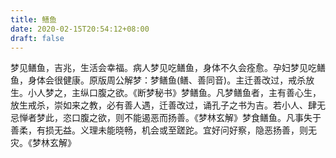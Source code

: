 ```yaml
---
title: 鳝鱼
date: 2020-02-15T20:54:12+08:00
draft: false
---
```


梦见鳝鱼，吉兆，生活会幸福。病人梦见吃鳝鱼，身体不久会痊愈。孕妇梦见吃鳝鱼，身体会很健康。原版周公解梦：梦鳝鱼(鳝、善同音)。主迁善改过，戒杀放生。小人梦之，主纵口腹之欲。《断梦秘书》梦鳝鱼。凡梦鳝鱼者，主有善心生，放生戒杀，崇如来之教，必有善人遇，迁善改过，诵孔子之书为吉。若小人、肆无忌惮者梦此，恣口腹之欲，则不能遏恶而扬善。《梦林玄解》梦食鳝鱼。凡事失于善柔，有损无益。义理未能晓畅，机会或至蹉跎。宜好问好察，隐恶扬善，则无灾。《梦林玄解》